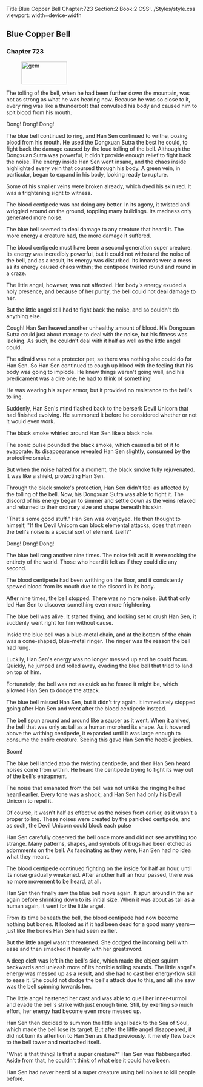 Title:Blue Copper Bell 
Chapter:723 
Section:2 
Book:2 
CSS:../Styles/style.css 
viewport: width=device-width
  
## Blue Copper Bell
### Chapter 723 
<figure>
	<img src="../Images/gem.gif" alt="gem" id="gem" width="120" height="60" />
</figure>
  

  
  The tolling of the bell, when he had been further down the mountain, was not as strong as what he was hearing now. Because he was so close to it, every ring was like a thunderbolt that convulsed his body and caused him to spit blood from his mouth.

Dong! Dong! Dong!

The blue bell continued to ring, and Han Sen continued to writhe, oozing blood from his mouth. He used the Dongxuan Sutra the best he could, to fight back the damage caused by the loud tolling of the bell. Although the Dongxuan Sutra was powerful, it didn't provide enough relief to fight back the noise. The energy inside Han Sen went insane, and the chaos inside highlighted every vein that coursed through his body. A green vein, in particular, began to expand in his body, looking ready to rupture.

Some of his smaller veins were broken already, which dyed his skin red. It was a frightening sight to witness.

The blood centipede was not doing any better. In its agony, it twisted and wriggled around on the ground, toppling many buildings. Its madness only generated more noise.

The blue bell seemed to deal damage to any creature that heard it. The more energy a creature had, the more damage it suffered.

The blood centipede must have been a second generation super creature. Its energy was incredibly powerful, but it could not withstand the noise of the bell, and as a result, its energy was disturbed. Its innards were a mess as its energy caused chaos within; the centipede twirled round and round in a craze.

The little angel, however, was not affected. Her body's energy exuded a holy presence, and because of her purity, the bell could not deal damage to her.

But the little angel still had to fight back the noise, and so couldn't do anything else.

Cough! Han Sen heaved another unhealthy amount of blood. His Dongxuan Sutra could just about manage to deal with the noise, but his fitness was lacking. As such, he couldn't deal with it half as well as the little angel could.

The adiraid was not a protector pet, so there was nothing she could do for Han Sen. So Han Sen continued to cough up blood with the feeling that his body was going to implode. He knew things weren't going well, and his predicament was a dire one; he had to think of something!

He was wearing his super armor, but it provided no resistance to the bell's tolling.

Suddenly, Han Sen's mind flashed back to the berserk Devil Unicorn that had finished evolving. He summoned it before he considered whether or not it would even work.

The black smoke whirled around Han Sen like a black hole.

The sonic pulse pounded the black smoke, which caused a bit of it to evaporate. Its disappearance revealed Han Sen slightly, consumed by the protective smoke.

But when the noise halted for a moment, the black smoke fully rejuvenated. It was like a shield, protecting Han Sen.

Through the black smoke's protection, Han Sen didn't feel as affected by the tolling of the bell. Now, his Dongxuan Sutra was able to fight it. The discord of his energy began to simmer and settle down as the veins relaxed and returned to their ordinary size and shape beneath his skin.

"That's some good stuff." Han Sen was overjoyed. He then thought to himself, "If the Devil Unicorn can block elemental attacks, does that mean the bell's noise is a special sort of element itself?"

Dong! Dong! Dong!

The blue bell rang another nine times. The noise felt as if it were rocking the entirety of the world. Those who heard it felt as if they could die any second.

The blood centipede had been writhing on the floor, and it consistently spewed blood from its mouth due to the discord in its body.

After nine times, the bell stopped. There was no more noise. But that only led Han Sen to discover something even more frightening.

The blue bell was alive. It started flying, and looking set to crush Han Sen, it suddenly went right for him without cause.

Inside the blue bell was a blue-metal chain, and at the bottom of the chain was a cone-shaped, blue-metal ringer. The ringer was the reason the bell had rung.

Luckily, Han Sen's energy was no longer messed up and he could focus. Quickly, he jumped and rolled away, evading the blue bell that tried to land on top of him.

Fortunately, the bell was not as quick as he feared it might be, which allowed Han Sen to dodge the attack.

The blue bell missed Han Sen, but it didn't try again. It immediately stopped going after Han Sen and went after the blood centipede instead.

The bell spun around and around like a saucer as it went. When it arrived, the bell that was only as tall as a human morphed its shape. As it hovered above the writhing centipede, it expanded until it was large enough to consume the entire creature. Seeing this gave Han Sen the heebie jeebies.

Boom!

The blue bell landed atop the twisting centipede, and then Han Sen heard noises come from within. He heard the centipede trying to fight its way out of the bell's entrapment.

The noise that emanated from the bell was not unlike the ringing he had heard earlier. Every tone was a shock, and Han Sen had only his Devil Unicorn to repel it.

Of course, it wasn't half as effective as the noises from earlier, as it wasn't a proper tolling. These noises were created by the panicked centipede, and as such, the Devil Unicorn could block each pulse

Han Sen carefully observed the bell once more and did not see anything too strange. Many patterns, shapes, and symbols of bugs had been etched as adornments on the bell. As fascinating as they were, Han Sen had no idea what they meant.

The blood centipede continued fighting on the inside for half an hour, until its noise gradually weakened. After another half an hour passed, there was no more movement to be heard, at all.

Han Sen then finally saw the blue bell move again. It spun around in the air again before shrinking down to its initial size. When it was about as tall as a human again, it went for the little angel.

From its time beneath the bell, the blood centipede had now become nothing but bones. It looked as if it had been dead for a good many years—just like the bones Han Sen had seen earlier.

But the little angel wasn't threatened. She dodged the incoming bell with ease and then smacked it heavily with her greatsword.

A deep cleft was left in the bell's side, which made the object squirm backwards and unleash more of its horrible tolling sounds. The little angel's energy was messed up as a result, and she had to cast her energy-flow skill to ease it. She could not dodge the bell's attack due to this, and all she saw was the bell spinning towards her.

The little angel hastened her cast and was able to quell her inner-turmoil and evade the bell's strike with just enough time. Still, by exerting so much effort, her energy had become even more messed up.

Han Sen then decided to summon the little angel back to the Sea of Soul, which made the bell lose its target. But after the little angel disappeared, it did not turn its attention to Han Sen as it had previously. It merely flew back to the bell tower and reattached itself.

"What is that thing? Is that a super creature?" Han Sen was flabbergasted. Aside from that, he couldn't think of what else it could have been.

Han Sen had never heard of a super creature using bell noises to kill people before.
